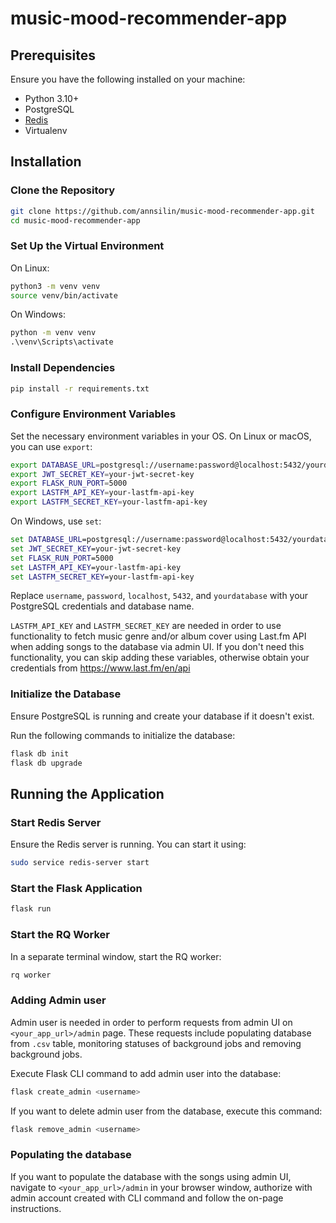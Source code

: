 # music-mood-recommender-app

## Prerequisites

Ensure you have the following installed on your machine:

- Python 3.10+
- PostgreSQL
- [Redis](https://redis.io/docs/latest/operate/oss_and_stack/install/install-redis/)
- Virtualenv

## Installation

### Clone the Repository

```bash
git clone https://github.com/annsilin/music-mood-recommender-app.git
cd music-mood-recommender-app
```

### Set Up the Virtual Environment

On Linux:

```bash
python3 -m venv venv
source venv/bin/activate
```

On Windows:

```cmd
python -m venv venv
.\venv\Scripts\activate
```

### Install Dependencies

```bash
pip install -r requirements.txt
```

### Configure Environment Variables

Set the necessary environment variables in your OS. On Linux or macOS, you can use `export`:

```bash
export DATABASE_URL=postgresql://username:password@localhost:5432/yourdatabase
export JWT_SECRET_KEY=your-jwt-secret-key
export FLASK_RUN_PORT=5000
export LASTFM_API_KEY=your-lastfm-api-key
export LASTFM_SECRET_KEY=your-lastfm-api-key
```

On Windows, use `set`:

```cmd
set DATABASE_URL=postgresql://username:password@localhost:5432/yourdatabase
set JWT_SECRET_KEY=your-jwt-secret-key
set FLASK_RUN_PORT=5000
set LASTFM_API_KEY=your-lastfm-api-key
set LASTFM_SECRET_KEY=your-lastfm-api-key
```

Replace `username`, `password`, `localhost`, `5432`, and `yourdatabase` with your PostgreSQL credentials and database
name.

`LASTFM_API_KEY` and `LASTFM_SECRET_KEY` are needed in order to use functionality to fetch music genre and/or album
cover using
Last.fm API when adding songs to the database via admin UI. If you don't need this functionality, you can skip adding
these variables, otherwise obtain your credentials from https://www.last.fm/en/api

### Initialize the Database

Ensure PostgreSQL is running and create your database if it doesn't exist.

Run the following commands to initialize the database:

```bash
flask db init
flask db upgrade
```

## Running the Application

### Start Redis Server

Ensure the Redis server is running. You can start it using:

```bash
sudo service redis-server start
```

### Start the Flask Application

```bash
flask run
```

### Start the RQ Worker

In a separate terminal window, start the RQ worker:

```bash
rq worker
```

### Adding Admin user

Admin user is needed in order to perform requests from admin UI on `<your_app_url>/admin` page. These requests include
populating database from `.csv` table, monitoring statuses of background jobs and removing background jobs.

Execute Flask CLI command to add admin user into the database:

```bash
flask create_admin <username>
```

If you want to delete admin user from the database, execute this command:

```bash
flask remove_admin <username>
```

### Populating the database

If you want to populate the database with the songs using admin UI, navigate to `<your_app_url>/admin` in your browser
window, authorize with admin account created with CLI command and follow the on-page instructions.